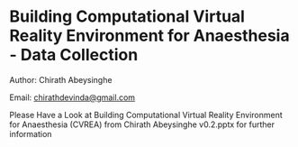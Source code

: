 <h1>Building Computational Virtual Reality Environment for Anaesthesia - Data Collection</h1>

Author: Chirath Abeysinghe

Email: chirathdevinda@gmail.com

Please Have a Look at Building Computational Virtual Reality Environment for Anaesthesia (CVREA) from Chirath Abeysinghe v0.2.pptx
for further information
